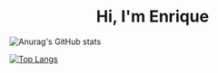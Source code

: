 <h1 align="center">Hi, I'm Enrique</h1>

![Anurag's GitHub stats](https://github-readme-stats.vercel.app/api?username=EnriqueMoran&show_icons=true&theme=noctis_minimus&include_all_commits=true&count_private=true)

[![Top Langs](https://github-readme-stats.vercel.app/api/top-langs/?username=EnriqueMoran&layout=compact&theme=noctis_minimus)](https://github.com/anuraghazra/github-readme-stats)


